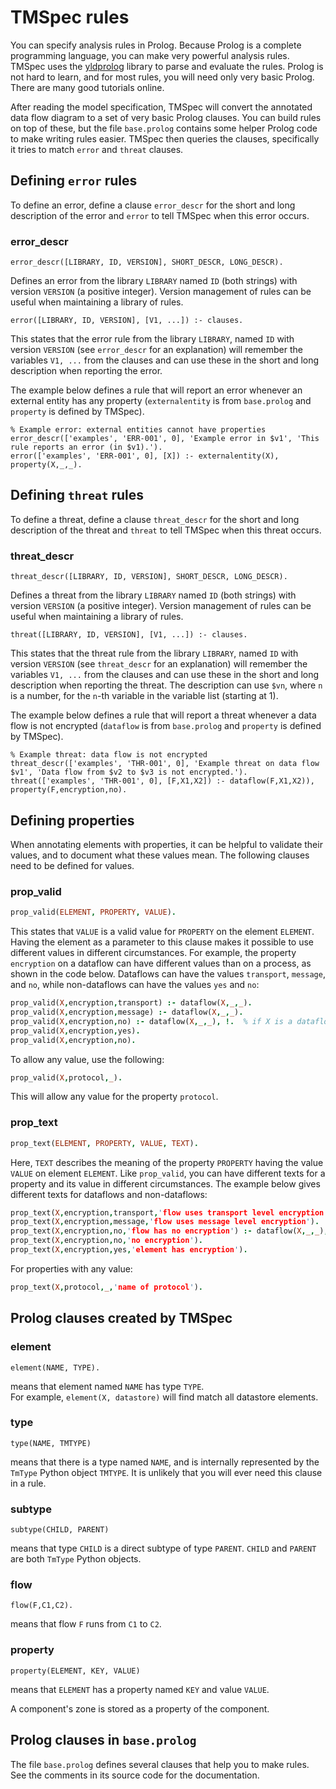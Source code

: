 # TMSpec rules

You can specify analysis rules in Prolog. Because Prolog is a complete programming language, you can make very powerful analysis rules.
TMSpec uses the [yldprolog](https://www.github.com/timhemel/yldprolog) library to parse and evaluate the rules.
Prolog is not hard to learn, and for most rules, you will need only very basic Prolog. There are many good tutorials online.

After reading the model specification,
TMSpec will convert the annotated data flow diagram to a set of very basic Prolog clauses. You can build rules on top of these, but the file
`base.prolog` contains some helper Prolog code to make writing rules easier. TMSpec then queries the clauses, specifically it tries to
match `error` and `threat` clauses.


## Defining `error` rules

To define an error, define a clause `error_descr` for the short and long description of the error and `error` to tell TMSpec when this error occurs.

### error_descr

```
error_descr([LIBRARY, ID, VERSION], SHORT_DESCR, LONG_DESCR).
```

Defines an error from the library `LIBRARY` named `ID` (both strings) with version `VERSION` (a positive integer).
Version management of rules can be useful when maintaining a library of rules.

```
error([LIBRARY, ID, VERSION], [V1, ...]) :- clauses.
```

This states that the error rule from the library `LIBRARY`, named `ID` with version `VERSION` (see `error_descr` for an explanation) will remember the
variables `V1, ...` from the clauses and can use these in the short and long description when reporting the error.

The example below defines a rule that will report an error whenever an external entity has any property (`externalentity` is from `base.prolog` and `property` is defined by TMSpec).

```
% Example error: external entities cannot have properties
error_descr(['examples', 'ERR-001', 0], 'Example error in $v1', 'This rule reports an error (in $v1).').
error(['examples', 'ERR-001', 0], [X]) :- externalentity(X), property(X,_,_).
```

## Defining `threat` rules

To define a threat, define a clause `threat_descr` for the short and long description of the threat and `threat` to tell TMSpec when this threat occurs.

### threat_descr

```
threat_descr([LIBRARY, ID, VERSION], SHORT_DESCR, LONG_DESCR).
```

Defines a threat from the library `LIBRARY` named `ID` (both strings) with version `VERSION` (a positive integer).
Version management of rules can be useful when maintaining a library of rules.

```
threat([LIBRARY, ID, VERSION], [V1, ...]) :- clauses.
```

This states that the threat rule from the library `LIBRARY`, named `ID` with version `VERSION` (see `threat_descr` for an explanation) will remember the
variables `V1, ...` from the clauses and can use these in the short and long description when reporting the threat. The description can use `$vn`, where
`n` is a number, for the `n`-th variable in the variable list (starting at 1).

The example below defines a rule that will report a threat whenever a data flow is not encrypted (`dataflow` is from `base.prolog` and `property` is defined by TMSpec).

```
% Example threat: data flow is not encrypted
threat_descr(['examples', 'THR-001', 0], 'Example threat on data flow $v1', 'Data flow from $v2 to $v3 is not encrypted.').
threat(['examples', 'THR-001', 0], [F,X1,X2]) :- dataflow(F,X1,X2)), property(F,encryption,no).
```

## Defining properties

When annotating elements with properties, it can be helpful to validate their values, and to document what these values mean. The following clauses need to be defined for values.

### prop_valid

``` prolog
prop_valid(ELEMENT, PROPERTY, VALUE).
```

This states that `VALUE` is a valid value for `PROPERTY` on the element `ELEMENT`. Having the element as a parameter to this clause makes it possible to use different values in different circumstances. For example, the property `encryption` on a dataflow can have different values than on a process, as shown in the code below. Dataflows can have the values `transport`, `message`, and `no`, while non-dataflows can have the values `yes` and `no`:

``` prolog
prop_valid(X,encryption,transport) :- dataflow(X,_,_).
prop_valid(X,encryption,message) :- dataflow(X,_,_).
prop_valid(X,encryption,no) :- dataflow(X,_,_), !.  % if X is a dataflow, stop evaluating
prop_valid(X,encryption,yes).
prop_valid(X,encryption,no).
```

To allow any value, use the following:

``` prolog
prop_valid(X,protocol,_).
```

This will allow any value for the property `protocol`.

### prop_text

``` prolog
prop_text(ELEMENT, PROPERTY, VALUE, TEXT).
```

Here, `TEXT` describes the meaning of the property `PROPERTY` having the value `VALUE` on element `ELEMENT`. Like `prop_valid`, you can have different texts for a property and its value in different circumstances. The example below gives different texts for dataflows and non-dataflows:

``` prolog
prop_text(X,encryption,transport,'flow uses transport level encryption').
prop_text(X,encryption,message,'flow uses message level encryption').
prop_text(X,encryption,no,'flow has no encryption') :- dataflow(X,_,_), !.
prop_text(X,encryption,no,'no encryption').
prop_text(X,encryption,yes,'element has encryption').
```

For properties with any value:

``` prolog
prop_text(X,protocol,_,'name of protocol').
```

## Prolog clauses created by TMSpec

### element

```
element(NAME, TYPE).
```

means that element named `NAME` has type `TYPE`.  
For example, `element(X, datastore)` will find match all datastore elements.

### type

```
type(NAME, TMTYPE)
```

means that there is a type named `NAME`, and is internally represented by the `TmType` Python object `TMTYPE`. It is unlikely that you
will ever need this clause in a rule.

### subtype

```
subtype(CHILD, PARENT)
```

means that type `CHILD` is a direct subtype of type `PARENT`. `CHILD` and `PARENT` are both `TmType` Python objects.

### flow

```
flow(F,C1,C2).
```

means that flow `F` runs from `C1` to `C2`.


### property

```
property(ELEMENT, KEY, VALUE)
```

means that `ELEMENT` has a property named `KEY` and value `VALUE`.

A component's zone is stored as a property of the component.


## Prolog clauses in `base.prolog`

The file `base.prolog` defines several clauses that help you to make rules. See the
comments in its source code for the documentation.


